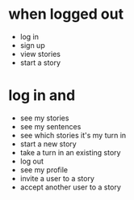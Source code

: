 # when logged out

- log in
- sign up
- view stories
- start a story

# log in and

- see my stories
- see my sentences
- see which stories it's my turn in
- start a new story
- take a turn in an existing story
- log out
- see my profile
- invite a user to a story
- accept another user to a story
